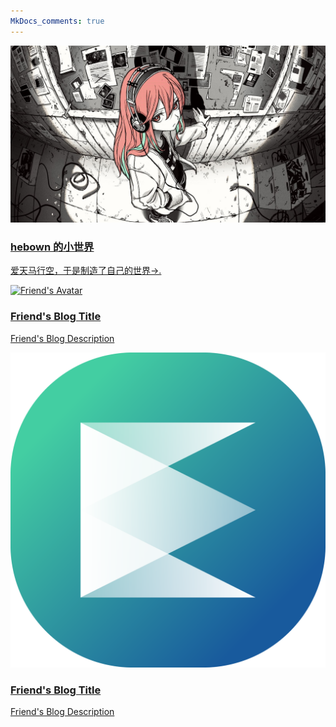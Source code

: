 ```yaml
---
MkDocs_comments: true
---
```

<div class="grid cards" style="grid-template-columns: repeat(auto-fit, minmax(350px, 1fr)); gap: 1.5rem;">
  
  <a href="https://hebown.github.io" class="friend-link-card">
    <img src="__srcs/images/friends/hebown.jpg" alt="Friend's Avatar" class="exclude-image-style">
    <div>
      <h3>hebown 的小世界</h3>
      <p>爱天马行空，于是制造了自己的世界->.</p>
    </div>
  </a>

  <a href="https://example.com" class="friend-link-card">
    <img src="__srcs/images/seashore.png" alt="Friend's Avatar" class="exclude-image-style">
    <div>
      <h3>Friend's Blog Title</h3>
      <p>Friend's Blog Description</p>
    </div>
  </a>

  <a href="https://example.com" class="friend-link-card">
    <img src="__srcs/images/logo-E.png" alt="Friend's Avatar" class="exclude-image-style">
    <div>
      <h3>Friend's Blog Title</h3>
      <p>Friend's Blog Description</p>
    </div>
  </a>

  

</div>